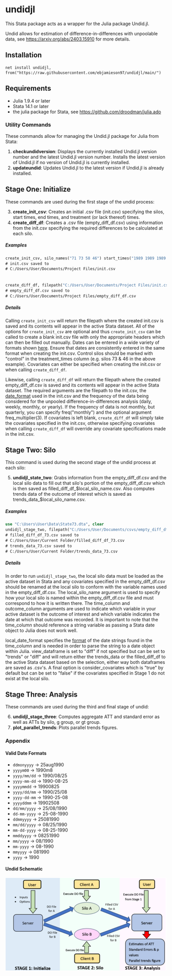 # undidjl
This Stata package acts as a wrapper for the Julia package Undid.jl. 

Undid allows for estimation of difference-in-differences with unpoolable data, see https://arxiv.org/abs/2403.15910 for more details.

## Installation 
```
net install undidjl, from("https://raw.githubusercontent.com/ebjamieson97/undidjl/main/")
```
## Requirements
* Julia 1.9.4 or later
* Stata 14.1 or later
* the julia package for Stata, see https://github.com/droodman/julia.ado

### Utility Commands
These commands allow for managing the Undid.jl package for Julia from Stata:

1. **checkundidversion**: Displays the currently installed Undid.jl version number and the latest Undid.jl version number. Installs the latest version of Undid.jl if no version of Undid.jl is currently installed.
2. **updateundid**: Updates Undid.jl to the latest version if Undid.jl is already installed.


## Stage One: Initialize
These commands are used during the first stage of the undid process:

3. **create_init_csv**: Creates an initial .csv file (init.csv) specifying the silos, start times, end times, and treatment (or lack thereof) times.
4. **create_diff_df**: Creates a .csv file (empty_diff_df.csv) using information from the init.csv specifying the required differences to be calculated at each silo.

##### Examples
```stata
create_init_csv, silo_names("71 73 58 46") start_times("1989 1989 1989 1989") end_times("2000 2000 2000 2000") treatment_times("1991 control 1993 control") covariates("asian black male")
# init.csv saved to
# C:/Users/User/Documents/Project Files/init.csv


create_diff_df, filepath("C:/Users/User/Documents/Project Files/init.csv") date_format("yyyy") freq("yearly")
# empty_diff_df.csv saved to
# C:/Users/User/Documents/Project Files/empty_diff_df.csv
```
##### Details
Calling `create_init_csv` will return the filepath where the created init.csv is saved and its contents will appear in the active Stata dataset. All of the options for `create_init_csv` are optional and thus `create_init_csv` can be called to create a blank init.csv file with only the appropriate headers which can then be filled out manually. Dates can be entered in a wide variety of formats shown [here](#valid-date-formats). Ensure that dates are consistently entered in the same format when creating the init.csv. Control silos should be marked with "control" in the treatment_times column (e.g. silos 73 & 46 in the above example). Covariates can either be specified when creating the init.csv or when calling `create_diff_df`.

Likewise, calling `create_diff_df` will return the filepath where the created empty_diff_df.csv is saved and its contents will appear in the active Stata dataset. The required arguments are the filepath to the init.csv, the [date_format](#valid-date-formats) used in the init.csv and the frequency of the data being considered for the unpooled difference-in-differences analysis (daily, weekly, monthly, or yearly). If the frequency of data is not monthly, but quarterly, you can specify freq("monthly") and the optional argument freq_multiplier(3). If covariates is left blank, `create_diff_df` will simply take the covariates specified in the init.csv, otherwise specifying covariates when calling `create_diff_df` will override any covariate specifications made in the init.csv. 

## Stage Two: Silo
This command is used during the second stage of the undid process at each silo:

5. **undidjl_state_two**: Grabs information from the empty_diff_df.csv and the local silo data to fill out that silo's portion of the empty_diff_df.csv which is then saved as filled_diff_df_$local_silo_name.csv. Also computes trends data of the outcome of interest which is saved as trends_data_$local_silo_name.csv.

##### Examples
```stata
use "C:\Users\User\Data\State73.dta", clear
undidjl_stage_two, filepath("C:/Users/User/Documents/csvs/empty_diff_df.csv") local_silo_name("73") time_column("date_str") outcome_column("coll") local_date_format("ddmonyyyy") view_dataframe("trends")
# filled_diff_df_73.csv saved to
# C:/Users/User/Current Folder/filled_diff_df_73.csv
# trends_data_73.csv saved to
# C:/Users/User/Current Folder/trends_data_73.csv
```
##### Details
In order to run `undidjl_stage_two`, the local silo data must be loaded as the active dataset in Stata and any covariates specified in the empty_diff_df.csv should be renamed at the local silo to conform with the variable names used in the empty_diff_df.csv. The local_silo_name argument is used to specify how your local silo is named within the empty_diff_df.csv file and must correspond to how it is written there. The time_column and outcome_column arguments are used to indicate which variable in your active dataset is the outcome of interest and which variable indicates the date at which that outcome was recorded. It is important to note that the time_column should reference a string variable as passing a Stata date object to Julia does not work well. 

local_date_format specifies the [format](#valid-date-formats) of the date strings found in the time_column and is needed in order to parse the string to a date object within Julia. view_dataframe is set to "diff" if not specified but can be set to "trends" or "diff" and will return either the trends_data or the filled_diff_df to the active Stata dataset based on the selection, either way both dataframes are saved as .csv's. A final option is consider_covariates which is "true" by default but can be set to "false" if the covariates specified in Stage 1 do not exist at the local silo. 

## Stage Three: Analysis
These commands are used during the third and final stage of undid:

6. **undidjl_stage_three**: Computes aggregate ATT and standard error as well as ATTs by silo, g group, or gt group.
7. **plot_parallel_trends**: Plots parallel trends figures.





### Appendix

#### Valid Date Formats
- `ddmonyyyy` → 25aug1990
- `yyyym00` → 1990m8
- `yyyy/mm/dd` → 1990/08/25
- `yyyy-mm-dd` → 1990-08-25
- `yyyymmdd` → 19900825
- `yyyy/dd/mm` → 1990/25/08
- `yyyy-dd-mm` → 1990-25-08
- `yyyyddmm` → 19902508
- `dd/mm/yyyy` → 25/08/1990
- `dd-mm-yyyy` → 25-08-1990
- `ddmmyyyy` → 25081990
- `mm/dd/yyyy` → 08/25/1990
- `mm-dd-yyyy` → 08-25-1990
- `mmddyyyy` → 08251990
- `mm/yyyy` → 08/1990
- `mm-yyyy` → 08-1990
- `mmyyyy` → 081990
- `yyyy` → 1990

#### Undid Schematic 
![Diagram showing how difference-in-differences is computed with unpoolable data](./undid_schematic.png)

